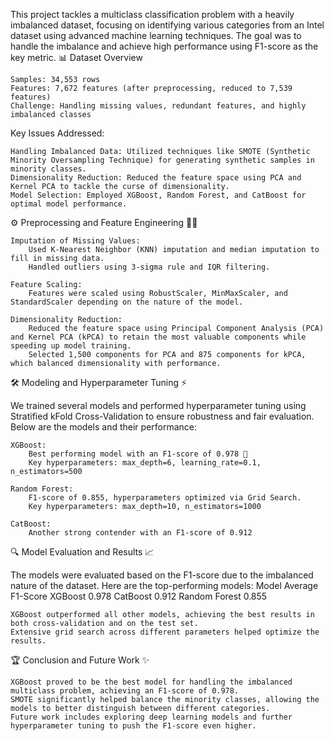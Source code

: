 This project tackles a multiclass classification problem with a heavily imbalanced dataset, focusing on identifying various categories from an Intel dataset using advanced machine learning techniques. The goal was to handle the imbalance and achieve high performance using F1-score as the key metric.
📊 Dataset Overview

    Samples: 34,553 rows
    Features: 7,672 features (after preprocessing, reduced to 7,539 features)
    Challenge: Handling missing values, redundant features, and highly imbalanced classes

Key Issues Addressed:

    Handling Imbalanced Data: Utilized techniques like SMOTE (Synthetic Minority Oversampling Technique) for generating synthetic samples in minority classes.
    Dimensionality Reduction: Reduced the feature space using PCA and Kernel PCA to tackle the curse of dimensionality.
    Model Selection: Employed XGBoost, Random Forest, and CatBoost for optimal model performance.

⚙️ Preprocessing and Feature Engineering 🧑‍💻

    Imputation of Missing Values:
        Used K-Nearest Neighbor (KNN) imputation and median imputation to fill in missing data.
        Handled outliers using 3-sigma rule and IQR filtering.

    Feature Scaling:
        Features were scaled using RobustScaler, MinMaxScaler, and StandardScaler depending on the nature of the model.

    Dimensionality Reduction:
        Reduced the feature space using Principal Component Analysis (PCA) and Kernel PCA (kPCA) to retain the most valuable components while speeding up model training.
        Selected 1,500 components for PCA and 875 components for kPCA, which balanced dimensionality with performance.

🛠️ Modeling and Hyperparameter Tuning ⚡

We trained several models and performed hyperparameter tuning using Stratified kFold Cross-Validation to ensure robustness and fair evaluation. Below are the models and their performance:

    XGBoost:
        Best performing model with an F1-score of 0.978 🏅
        Key hyperparameters: max_depth=6, learning_rate=0.1, n_estimators=500

    Random Forest:
        F1-score of 0.855, hyperparameters optimized via Grid Search.
        Key hyperparameters: max_depth=10, n_estimators=1000

    CatBoost:
        Another strong contender with an F1-score of 0.912

🔍 Model Evaluation and Results 📈

The models were evaluated based on the F1-score due to the imbalanced nature of the dataset. Here are the top-performing models:
Model	Average F1-Score
XGBoost	0.978
CatBoost	0.912
Random Forest	0.855

    XGBoost outperformed all other models, achieving the best results in both cross-validation and on the test set.
    Extensive grid search across different parameters helped optimize the results.

🏆 Conclusion and Future Work ✨

    XGBoost proved to be the best model for handling the imbalanced multiclass problem, achieving an F1-score of 0.978.
    SMOTE significantly helped balance the minority classes, allowing the models to better distinguish between different categories.
    Future work includes exploring deep learning models and further hyperparameter tuning to push the F1-score even higher.
